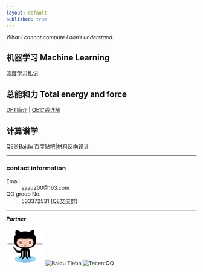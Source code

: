 ```yaml
---
layout: default
published: true
---
```


*What I cannot compute I don&rsquo;t understand.*

## 机器学习 Machine Learning 
[深度学习札记](http://yyyu200.gitee.io/tfjotter)

## 总能和力 Total energy and force

[DFT简介](https://yyyu200.github.io/DFTbook/) | [QE实践详解](https://yyyu200.github.io/DFTbook/blogs/2019/04/01/HandsOn/)

## 计算谱学
[QE@Baidu 百度贴吧](http://tieba.baidu.com/f?kw=quantum_espresso)|[材料反向设计](./invdes.md)

* * *

### contact information

<dl>
<dt>Email</dt>
<dd>yyyu200@163.com</dd>
<dt>QQ group No.</dt>
<dd>533372531 (QE交流群)</dd>
</dl>

* * *

<p align="left">
    <p align="left">
        <strong><em>Partner</em></strong>
    </p>
    <img src="./assets/images/github_logo.png" alt="Git Pages"  width="100" height="100">
    <img src="https://tb2.bdstatic.com/tb/static-common/img/search_logo_big_v1_8d039f9.png" alt="Baidu Tieba"  width="135" height="45">
    <img src="https://sqimg.qq.com/qq_product_operations/im/qqlogo/imlogo_b.png" alt="TecentQQ"  width="93" height="44">
</p>

